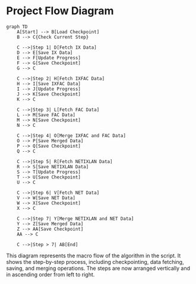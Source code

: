 # Project Flow Diagram

```mermaid
graph TD
    A[Start] --> B[Load Checkpoint]
    B --> C{Check Current Step}
    
    C -->|Step 1| D[Fetch IX Data]
    D --> E[Save IX Data]
    E --> F[Update Progress]
    F --> G[Save Checkpoint]
    G --> C
    
    C -->|Step 2| H[Fetch IXFAC Data]
    H --> I[Save IXFAC Data]
    I --> J[Update Progress]
    J --> K[Save Checkpoint]
    K --> C
    
    C -->|Step 3| L[Fetch FAC Data]
    L --> M[Save FAC Data]
    M --> N[Save Checkpoint]
    N --> C
    
    C -->|Step 4| O[Merge IXFAC and FAC Data]
    O --> P[Save Merged Data]
    P --> Q[Save Checkpoint]
    Q --> C
    
    C -->|Step 5| R[Fetch NETIXLAN Data]
    R --> S[Save NETIXLAN Data]
    S --> T[Update Progress]
    T --> U[Save Checkpoint]
    U --> C
    
    C -->|Step 6| V[Fetch NET Data]
    V --> W[Save NET Data]
    W --> X[Save Checkpoint]
    X --> C
    
    C -->|Step 7| Y[Merge NETIXLAN and NET Data]
    Y --> Z[Save Merged Data]
    Z --> AA[Save Checkpoint]
    AA --> C
    
    C -->|Step > 7| AB[End]
```

This diagram represents the macro flow of the algorithm in the script. It shows the step-by-step process, including checkpointing, data fetching, saving, and merging operations. The steps are now arranged vertically and in ascending order from left to right.
